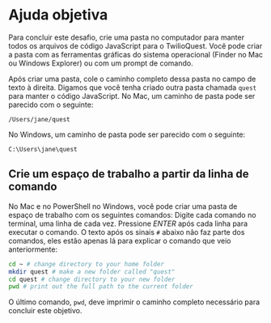 # Ajuda objetiva

Para concluir este desafio, crie uma pasta no computador para manter todos os arquivos de código JavaScript para o TwilioQuest. Você pode criar a pasta com as ferramentas gráficas do sistema operacional (Finder no Mac ou Windows Explorer) ou com um prompt de comando.

Após criar uma pasta, cole o caminho completo dessa pasta no campo de texto à direita. Digamos que você tenha criado outra pasta chamada `quest` para manter o código JavaScript. No Mac, um caminho de pasta pode ser parecido com o seguinte:

`/Users/jane/quest`

No Windows, um caminho de pasta pode ser parecido com o seguinte:

`C:\Users\jane\quest`

## Crie um espaço de trabalho a partir da linha de comando

No Mac e no PowerShell no Windows, você pode criar uma pasta de espaço de trabalho com os seguintes comandos: Digite cada comando no terminal, uma linha de cada vez. Pressione *ENTER* após cada linha para executar o comando. O texto após os sinais `#` abaixo não faz parte dos comandos, eles estão apenas lá para explicar o comando que veio anteriormente:

```bash
cd ~ # change directory to your home folder
mkdir quest # make a new folder called "quest"
cd quest # change directory to your new folder
pwd # print out the full path to the current folder
```

O último comando, `pwd`, deve imprimir o caminho completo necessário para concluir este objetivo.